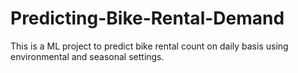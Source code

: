 # Predicting-Bike-Rental-Demand
This is a ML project to predict bike rental count on daily basis using environmental and seasonal settings.
